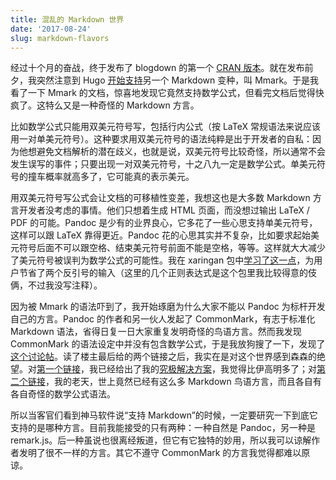 ```yaml
---
title: 混乱的 Markdown 世界
date: '2017-08-24'
slug: markdown-flavors
---
```


经过十个月的奋战，终于发布了 blogdown 的第一个 [CRAN 版本](https://cran.rstudio.com/package=blogdown)。就在发布前夕，我突然注意到 Hugo [开始支持](https://gohugo.io/content-management/formats/)另一个 Markdown 变种，叫 Mmark。于是我看了一下 Mmark 的文档，惊喜地发现它竟然支持数学公式，但看完文档后觉得快疯了。这特么又是一种奇怪的 Markdown 方言。

比如数学公式只能用双美元符号写，包括行内公式（按 LaTeX 常规语法来说应该用一对单美元符号）。这种要求用双美元符号的语法纯粹是出于开发者的自私：因为他想避免文档解析的潜在歧义，也就是说，双美元符号比较奇怪，所以通常不会发生误写的事件；只要出现一对双美元符号，十之八九一定是数学公式。单美元符号的撞车概率就高多了，它可能真的表示美元。

用双美元符号写公式会让文档的可移植性变差，我想这也是大多数 Markdown 方言开发者没考虑的事情。他们只想着生成 HTML 页面，而没想过输出 LaTeX / PDF 的可能。Pandoc 是少有的业界良心，它多花了一些心思支持单美元符号，这样可以跟 LaTeX 靠得更近。Pandoc 花的心思其实并不复杂，比如要求起始美元符号后面不可以跟空格、结束美元符号前面不能是空格，等等。这样就大大减少了美元符号被误判为数学公式的可能性。我在 xaringan 包中[学习了这一点](https://github.com/yihui/xaringan/blob/32fd94f8f/R/utils.R#L78-L105)，为用户节省了两个反引号的输入（这里的几个正则表达式是这个包里我比较得意的伎俩，不过我没写注释）。

因为被 Mmark 的语法吓到了，我开始琢磨为什么大家不能以 Pandoc 为标杆开发自己的方言。Pandoc 的作者和另一伙人发起了 CommonMark，有志于标准化 Markdown 语法，省得日复一日大家重复发明奇怪的鸟语方言。然而我发现 CommonMark 的语法设定中并没有包含数学公式，于是我放狗搜了一下，发现了[这个讨论帖](https://talk.commonmark.org/t/1926)。读了楼主最后给的两个链接之后，我实在是对这个世界感到森森的绝望。对[第一个链接](http://cwoebker.com/posts/latex-math-magic)，我已经给出了我的[究极解决方案](/cn/2017/04/mathjax-markdown/)，我觉得比伊高明多了；对[第二个链接](https://github.com/cben/mathdown/wiki/math-in-markdown)，我的老天，世上竟然已经有这么多 Markdown 鸟语方言，而且各自有各自奇怪的数学公式语法。

所以当客官们看到神马软件说“支持 Markdown”的时候，一定要研究一下到底它支持的是哪种方言。目前我能接受的只有两种：一种自然是 Pandoc，另一种是 remark.js。后一种虽说也很离经叛道，但它有它独特的妙用，所以我可以谅解作者发明了很不一样的方言。其它不遵守 CommonMark 的方言我觉得都难以原谅。
